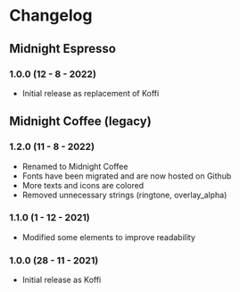 # **Changelog**

## Midnight Espresso

### 1.0.0 (12 - 8 - 2022)
- Initial release as replacement of Koffi

## Midnight Coffee (legacy)

### 1.2.0 (11 - 8 - 2022)
- Renamed to Midnight Coffee
- Fonts have been migrated and are now hosted on Github
- More texts and icons are colored
- Removed unnecessary strings (ringtone, overlay_alpha)

### 1.1.0 (1 - 12 - 2021)
- Modified some elements to improve readability

### 1.0.0 (28 - 11 - 2021)
- Initial release as Koffi
